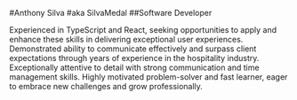 #Anthony Silva
#aka SilvaMedal
##Software Developer

Experienced in TypeScript and React, seeking opportunities to apply and enhance these skills in delivering exceptional user experiences. 
Demonstrated ability to communicate effectively and surpass client expectations through years of experience in the hospitality industry. 
Exceptionally attentive to detail with strong communication and time management skills. 
Highly motivated problem-solver and fast learner, eager to embrace new challenges and grow professionally.

<!---
SilvaMedal/SilvaMedal is a ✨ special ✨ repository because its `README.md` (this file) appears on your GitHub profile.
You can click the Preview link to take a look at your changes.
--->
